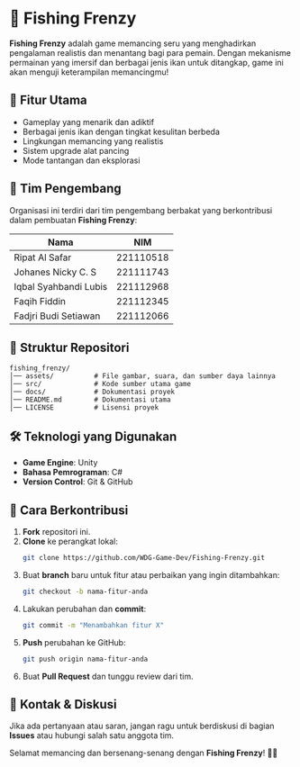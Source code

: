 # 🎣 Fishing Frenzy

**Fishing Frenzy** adalah game memancing seru yang menghadirkan pengalaman realistis dan menantang bagi para pemain. Dengan mekanisme permainan yang imersif dan berbagai jenis ikan untuk ditangkap, game ini akan menguji keterampilan memancingmu!

## 🚀 Fitur Utama
- Gameplay yang menarik dan adiktif
- Berbagai jenis ikan dengan tingkat kesulitan berbeda
- Lingkungan memancing yang realistis
- Sistem upgrade alat pancing
- Mode tantangan dan eksplorasi

## 👥 Tim Pengembang
Organisasi ini terdiri dari tim pengembang berbakat yang berkontribusi dalam pembuatan **Fishing Frenzy**:

| Nama | NIM |
|------|-----|
| Ripat Al Safar | 221110518 |
| Johanes Nicky C. S | 221111743 |
| Iqbal Syahbandi Lubis | 221112968 |
| Faqih Fiddin | 221112345 |
| Fadjri Budi Setiawan | 221112066 |

## 📂 Struktur Repositori
```
fishing_frenzy/
│── assets/          # File gambar, suara, dan sumber daya lainnya
│── src/             # Kode sumber utama game
│── docs/            # Dokumentasi proyek
│── README.md        # Dokumentasi utama
│── LICENSE          # Lisensi proyek
```

## 🛠️ Teknologi yang Digunakan
- **Game Engine**: Unity
- **Bahasa Pemrograman**: C#
- **Version Control**: Git & GitHub

## 📜 Cara Berkontribusi
1. **Fork** repositori ini.
2. **Clone** ke perangkat lokal:
   ```sh
   git clone https://github.com/WDG-Game-Dev/Fishing-Frenzy.git
   ```
3. Buat **branch** baru untuk fitur atau perbaikan yang ingin ditambahkan:
   ```sh
   git checkout -b nama-fitur-anda
   ```
4. Lakukan perubahan dan **commit**:
   ```sh
   git commit -m "Menambahkan fitur X"
   ```
5. **Push** perubahan ke GitHub:
   ```sh
   git push origin nama-fitur-anda
   ```
6. Buat **Pull Request** dan tunggu review dari tim.

## 📩 Kontak & Diskusi
Jika ada pertanyaan atau saran, jangan ragu untuk berdiskusi di bagian **Issues** atau hubungi salah satu anggota tim.

Selamat memancing dan bersenang-senang dengan **Fishing Frenzy**! 🎣🔥
